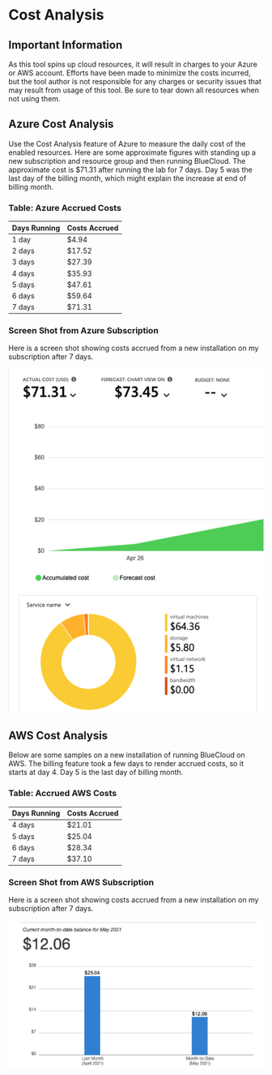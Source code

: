 # Cost Analysis


## Important Information
As this tool spins up cloud resources, it will result in charges to your Azure or AWS account.  Efforts have been made to minimize the costs incurred, but the tool author is not responsible for any charges or security issues that may result from usage of this tool.  Be sure to tear down all resources when not using them.

## Azure Cost Analysis
Use the Cost Analysis feature of Azure to measure the daily cost of the enabled 
resources.  Here are some approximate figures with standing up a new subscription
and resource group and then running BlueCloud.  The approximate cost is $71.31 after 
running the lab for 7 days.  Day 5 was the last day of the billing month, which might 
explain the increase at end of billing month.

### Table:  Azure Accrued Costs
| Days Running  |  Costs Accrued |
|---------------|----------------|
|    1 day      |     $4.94      |
|    2 days     |     $17.52     |
|    3 days     |     $27.39     |
|    4 days     |     $35.93     |
|    5 days     |     $47.61     |
|    6 days     |     $59.64     |
|    7 days     |     $71.31     |


### Screen Shot from Azure Subscription 
Here is a screen shot showing costs accrued from a new installation on my subscription 
after 7 days.

 
![](images/day7-bc.png)


## AWS Cost Analysis
Below are some samples on a new installation of running BlueCloud on AWS.  The billing feature took a few days to render accrued costs, so it starts at day 4.  Day 5 is the last day of billing month.

### Table:  Accrued AWS Costs
| Days Running  |  Costs Accrued |
|---------------|----------------|
|    4 days     |     $21.01     |
|    5 days     |     $25.04     |
|    6 days     |     $28.34     |
|    7 days     |     $37.10     |


### Screen Shot from AWS Subscription 
Here is a screen shot showing costs accrued from a new installation on my subscription 
after 7 days.

![](images/day7-bc-aws.png)
